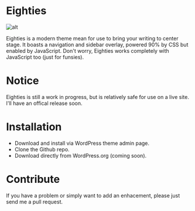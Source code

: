 Eighties
========

![alt](http://f.cl.ly/items/141j3b2H1V3t0q182o1l/eighties-project.jpg)

Eighties is a modern theme mean for use to bring your writing to center stage. It boasts a navigation and sidebar overlay, powered 90% by CSS but enabled by JavaScript. Don't worry, Eighties works completely with JavaScript too (just for funsies).

Notice
======

Eighties is still a work in progress, but is relatively safe for use on a live site. I'll have an offical release soon.

Installation
============

- Download and install via WordPress theme admin page.
- Clone the Github repo.
- Download directly from WordPress.org (coming soon).

Contribute
==========

If you have a problem or simply want to add an enhacement, please just send me a pull request.
